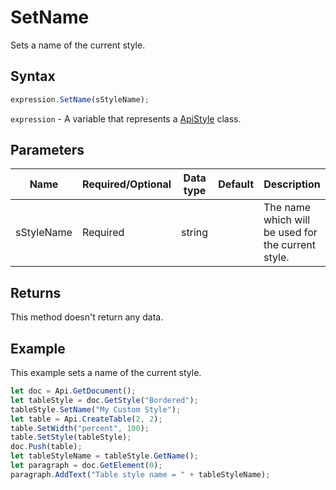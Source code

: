 # SetName

Sets a name of the current style.

## Syntax

```javascript
expression.SetName(sStyleName);
```

`expression` - A variable that represents a [ApiStyle](../ApiStyle.md) class.

## Parameters

| **Name** | **Required/Optional** | **Data type** | **Default** | **Description** |
| ------------- | ------------- | ------------- | ------------- | ------------- |
| sStyleName | Required | string |  | The name which will be used for the current style. |

## Returns

This method doesn't return any data.

## Example

This example sets a name of the current style.

```javascript
let doc = Api.GetDocument();
let tableStyle = doc.GetStyle("Bordered");
tableStyle.SetName("My Custom Style");
let table = Api.CreateTable(2, 2);
table.SetWidth("percent", 100);
table.SetStyle(tableStyle);
doc.Push(table);
let tableStyleName = tableStyle.GetName();
let paragraph = doc.GetElement(0);
paragraph.AddText("Table style name = " + tableStyleName);
```
